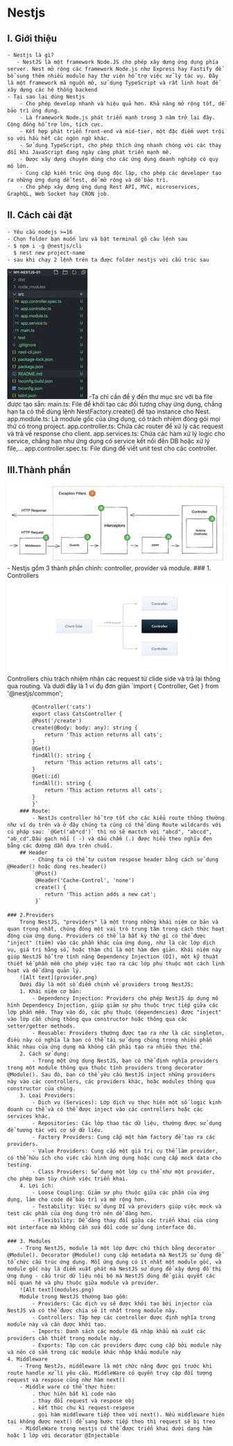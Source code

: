 # Nestjs

## I. Giới thiệu
    - Nestjs là gì? 
       - NestJS là một framework Node.JS cho phép xây dựng ứng dụng phía server. Nest mở rộng các framework Node.js như Express hay Fastify để bổ sung thêm nhiều module hay thư viện hỗ trợ việc xử lý tác vụ. Đây là một framework mã nguồn mở, sử dụng TypeScript và rất linh hoạt để xây dựng các hệ thống backend
    - Tại sao lại dùng Nestjs
        - Cho phép develop nhanh và hiệu quả hơn. Khả năng mở rộng tốt, dễ bảo trì ứng dụng.
        - Là framework Node.js phát triển mạnh trong 3 năm trở lại đây. Cộng đồng hỗ trợ lớn, tích cực.
        - Kết hợp phát triển front-end và mid-tier, một đặc điểm vượt trội so với hầu hết các ngôn ngữ khác.
        - Sử dụng TypeScript, cho phép thích ứng nhanh chóng với các thay đổi khi JavaScript đang ngày càng phát triển mạnh mẽ.
        - Được xây dựng chuyên dùng cho các ứng dụng doanh nghiệp có quy mô lớn.
        - Cung cấp kiến trúc ứng dụng độc lập, cho phép các developer tạo ra những ứng dụng dễ test, dễ mở rộng và dễ bảo trì.
        - Cho phép xây dựng ứng dụng Rest API, MVC, microservices, GraphQL, Web Socket hay CRON job.
## II. Cách cài đặt
    - Yêu cầu nodejs >=16
    - Chọn folder bạn muốn lưu và bật terminal gõ câu lệnh sau
    - $ npm i -g @nestjs/cli
      $ nest new project-name
    - sau khi chạy 2 lệnh trên ta được folder nestjs với cấu trúc sau
![Alt text](image.png)
    -Ta chỉ cần để ý đến thư mục src với ba file được tạo sẵn:
        main.ts: File để khởi tạo các đối tượng chạy ứng dụng, chẳng hạn ta có thể dùng lệnh NestFactory.create() để tạo instance cho Nest.
        app.module.ts: Là module gốc của ứng dụng, có trách nhiệm đóng gói mọi thứ có trong project.
        app.controller.ts: Chứa các router để xử lý các request và trả về response cho client.
        app.services.ts: Chứa các hàm xử lý logic cho service, chẳng hạn như ứng dụng có service kết nối đến DB hoặc xử lý file,…
        app.controller.spec.ts: File dùng để viết unit test cho các controller.
## III.Thành phần
![Alt text](overview.png)
    - Nestjs gồm 3 thành phần chính: controller, provider và module.
    ### 1. Controllers
        ![Alt text](controller.png)
        Controllers chịu trách nhiệm nhận các request từ clide side và trả lại thông qua routing. Và dưới đây là 1 ví đụ đơn giản
        `import { Controller, Get } from '@nestjs/common';

            @Controller('cats')
            export class CatsController {
            @Post('/create')
            create(@Body: body: any): string {
                return 'This action returns all cats';
            }
            @Get()
            findAll(): string {
                return 'This action returns all cats';
            }
            @Get(:id)
            findAll(): string {
                return 'This action returns all cats';
            }
            }`
        ### Route:
            - NestJs controller hỗ trợ tốt cho các kiểu route thông thường như ví dụ trên và ở đây chúng ta cũng có thể dùng Route wildcards với cú pháp sau: `@Get('ab*cd')` thì nó sẽ mactch với "abcd", "abccd", "ab_cd".Dấu gạch nối ( -) và dấu chấm (.) được hiểu theo nghĩa đen bằng các đường dẫn dựa trên chuỗi.
        ## Header
            - Chúng ta có thể tự custom respose header bằng cách sử dụng @Header() hoặc dùng res.header()
            `@Post()
             @Header('Cache-Control', 'none')
             create() {
                return 'This action adds a new cat';
             }`

    ### 2.Providers
        Trong NestJS, "providers" là một trong những khái niệm cơ bản và quan trọng nhất, chúng đóng một vai trò trung tâm trong cách thức hoạt động của ứng dụng. Providers có thể là bất kỳ thứ gì có thể được "inject" (tiêm) vào các phần khác của ứng dụng, như là các lớp dịch vụ, giá trị hằng số, hoặc thậm chí là một hàm đơn giản. Khái niệm này giúp NestJS hỗ trợ tính năng Dependency Injection (DI), một kỹ thuật thiết kế phần mềm cho phép việc tạo ra các lớp phụ thuộc một cách linh hoạt và dễ dàng quản lý.
        ![Alt text](provider.png)
        Dưới đây là một số điểm chính về providers trong NestJS:
        1. Khái niệm cơ bản:
            - Dependency Injection: Providers cho phép NestJS áp dụng mô hình Dependency Injection, giúp giảm sự phụ thuộc trực tiếp giữa các lớp phần mềm. Thay vào đó, các phụ thuộc (dependencies) được "inject" vào lớp cần chúng thông qua constructor hoặc thông qua các setter/getter methods.
            - Reusable: Providers thường được tạo ra như là các singleton, điều này có nghĩa là bạn có thể tái sử dụng chúng trong nhiều phần khác nhau của ứng dụng mà không cần phải tạo ra nhiều thực thể.
        2. Cách sử dụng:
            - Trong một ứng dụng NestJS, bạn có thể định nghĩa providers trong một module thông qua thuộc tính providers trong decorator @Module(). Sau đó, bạn có thể yêu cầu NestJS inject những providers này vào các controllers, các providers khác, hoặc modules thông qua constructor của chúng.
        3. Loại Providers:
            - Dịch vụ (Services): Lớp dịch vụ thực hiện một số logic kinh doanh cụ thể và có thể được inject vào các controllers hoặc các services khác.
            - Repositories: Các lớp thao tác dữ liệu, thường được sử dụng để tương tác với cơ sở dữ liệu.
            - Factory Providers: Cung cấp một hàm factory để tạo ra các providers.
            - Value Providers: Cung cấp một giá trị cụ thể làm provider, có thể hữu ích cho việc cấu hình ứng dụng hoặc cung cấp mock data cho testing.
            - Class Providers: Sử dụng một lớp cụ thể như một provider, cho phép bạn tùy chỉnh việc triển khai.
        4. Lợi ích:
            - Loose Coupling: Giảm sự phụ thuộc giữa các phần của ứng dụng, làm cho code dễ bảo trì và mở rộng hơn.
            - Testability: Việc sử dụng DI và providers giúp việc mock và test các phần của ứng dụng trở nên dễ dàng hơn.
            - Flexibility: Dễ dàng thay đổi giữa các triển khai của cùng một interface mà không cần sửa đổi code sử dụng interface đó.

    ### 3. Modules
        - Trong NestJS, module là một lớp được chú thích bằng decorator @Module(). Decorator @Module() cung cấp metadata mà NestJS sử dụng để tổ chức cấu trúc ứng dụng. Mỗi ứng dụng có ít nhất một module gốc, và module gốc này là điểm xuất phát mà NestJS sử dụng để xây dựng đồ thị ứng dụng - cấu trúc dữ liệu nội bộ mà NestJS dùng để giải quyết các mối quan hệ và phụ thuộc giữa module và provider.
        ![Alt text](modules.png)
        Module trong NestJS thường bao gồm:
            - Providers: Các dịch vụ sẽ được khởi tạo bởi injector của NestJS và có thể được chia sẻ ít nhất trong module này.
            - Controllers: Tập hợp các controller được định nghĩa trong module này và cần được khởi tạo.
            - Imports: Danh sách các module đã nhập khẩu mà xuất các providers cần thiết trong module này.
            - Exports: Tập con các providers được cung cấp bởi module này và nên có sẵn trong các module khác nhập khẩu module này
    4. Middleware
        - Trong NestJs, middleware là một chức năng được gọi trước khi route handle xử lí yêu cầu. MiddleWare có quyền truy cập đối tượng request và respose cũng như hàm next()
        - Middle ware có thể thực hiện:
            . thực hiện bất kì code nào
            . thay đổi request và respose obj
            . kết thúc chu kì request-respose
            . gọi hàm middleware tiếp theo với next(). Nếu middleware hiện tại không được next() để sang bước tiếp theo thì request sẽ bị treo
        - MiddleWare trong nestjs có thể được triển khai dưới dạng hàm hoặc 1 lớp với decorator @Injectable






